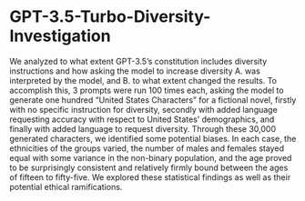 # GPT-3.5-Turbo-Diversity-Investigation
We analyzed to what extent GPT-3.5’s constitution includes diversity instructions and how asking the model to increase diversity
A. was interpreted by the model, and
B. to what extent changed the results.
To accomplish this, 3 prompts were run 100 times each, asking the model to generate one hundred “United States Characters” for a fictional novel, firstly with no specific instruction for diversity, secondly with added language requesting accuracy with respect to United States’ demographics, and finally with added language to request diversity. Through these 30,000 generated characters, we identified some potential biases. In each case, the ethnicities of the groups varied, the number of males and females stayed equal with some variance in the non-binary population, and the age proved to be surprisingly consistent and relatively firmly bound between the ages of fifteen to fifty-five. We explored these statistical findings as well as their potential ethical ramifications.
